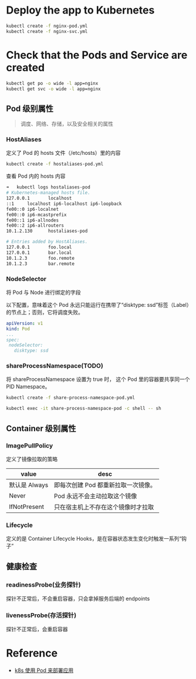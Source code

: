 # Deploy the app to Kubernetes

```bash
kubectl create -f nginx-pod.yml
kubectl create -f nginx-svc.yml
```

# Check that the Pods and Service are created

```bash
kubectl get po -o wide -l app=nginx
kubectl get svc -o wide -l app=nginx
```

## Pod 级别属性
> 调度、网络、存储，以及安全相关的属性

### HostAliases
定义了 Pod 的 hosts 文件（/etc/hosts）里的内容
```bash
kubectl create -f hostaliases-pod.yml
```
查看 Pod 内的 hosts 内容
```bash
➜   kubectl logs hostaliases-pod
# Kubernetes-managed hosts file.
127.0.0.1       localhost
::1     localhost ip6-localhost ip6-loopback
fe00::0 ip6-localnet
fe00::0 ip6-mcastprefix
fe00::1 ip6-allnodes
fe00::2 ip6-allrouters
10.1.2.130      hostaliases-pod

# Entries added by HostAliases.
127.0.0.1       foo.local
127.0.0.1       bar.local
10.1.2.3        foo.remote
10.1.2.3        bar.remote
```
### NodeSelector
将 Pod 与 Node 进行绑定的字段

以下配置，意味着这个 Pod 永远只能运行在携带了“disktype: ssd”标签（Label）的节点上；否则，它将调度失败。
```yaml
apiVersion: v1
kind: Pod
...
spec:
 nodeSelector:
   disktype: ssd
```

### shareProcessNamespace(TODO)
将 shareProcessNamespace 设置为 true 时， 这个 Pod 里的容器要共享同一个 PID Namespace。
```bash
kubectl create -f share-process-namespace-pod.yml
```
```bash
kubectl exec -it share-process-namespace-pod -c shell -- sh
```

## Container 级别属性

### ImagePullPolicy
定义了镜像拉取的策略

| value         | desc                                                         |
| ------------- | ------------------------------------------------------------ |
| 默认是 Always | 即每次创建 Pod 都重新拉取一次镜像。 |
| Never         | Pod 永远不会主动拉取这个镜像                                 |
| IfNotPresent  | 只在宿主机上不存在这个镜像时才拉取                           |

### Lifecycle
定义的是 Container Lifecycle Hooks，是在容器状态发生变化时触发一系列“钩子”

## 健康检查
### readinessProbe(业务探针)
探针不正常后，不会重启容器，只会拿掉服务后端的 endpoints

### livenessProbe(存活探针)
探针不正常后，会重启容器

# Reference
- [k8s 使用 Pod 来部署应用](https://github.com/lqshow/notes/issues/38)

